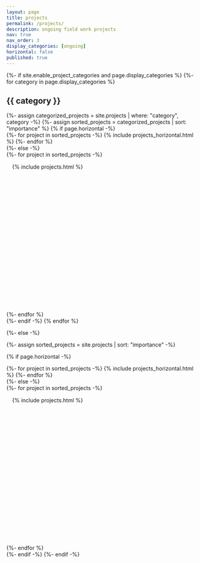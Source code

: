 ```yaml
---
layout: page
title: projects
permalink: /projects/
description: ongoing field work projects
nav: true
nav_order: 3
display_categories: [ongoing]
horizontal: false
published: true
---
```


<style>
  /* Define styles for uniform box sizing */
  .grid .project-card {
    width: 330px;  /* Set a fixed width for all project boxes */
    height: 400px; /* Set a fixed height for all project boxes */
    overflow: hidden;
    padding: 15px;
    border: none;
    box-sizing: border-box;
    display: flex;
    flex-direction: column;
    justify-content: space-between;
  }

  .project-card img {
    width: 100%;
    height: 150px;
    object-fit: cover; /* Ensure images are cropped to fit the box */
  }

  .project-title {
    font-size: 18px;
    font-weight: bold;
    white-space: nowrap;
    overflow: hidden;
    max-height: 3em; /* Limit title to two lines */
    text-overflow: ellipsis; /* Truncate long titles with ellipsis */
    display: -webkit-box;
    -webkit-box-orient: vertical;
    -webkit-line-clamp: 3; /* Limit title to 3 lines */
  }

  .project-description {
    flex-shrink: 0; /* Prevents shrinking */
    max-height: 6em; /* Limit description height to fit */
    flex-grow: 1;
    overflow: hidden;
    text-overflow: ellipsis;
    display: -webkit-box;
    -webkit-box-orient: vertical;
    -webkit-line-clamp: 2; /* Limit description to 2 lines */
    line-height: 1.4em;
  }
</style>

<!-- pages/projects.md -->
<div class="projects">
{%- if site.enable_project_categories and page.display_categories %}
  <!-- Display categorized projects -->
  {%- for category in page.display_categories %}
  <h2 class="category">{{ category }}</h2>
  {%- assign categorized_projects = site.projects | where: "category", category -%}
  {%- assign sorted_projects = categorized_projects | sort: "importance" %}
  <!-- Generate cards for each project -->
  {% if page.horizontal -%}
  <div class="container">
    <div class="row row-cols-2">
    {%- for project in sorted_projects -%}
      {% include projects_horizontal.html %}
    {%- endfor %}
    </div>
  </div>
  {%- else -%}
  <div class="grid">
    {%- for project in sorted_projects -%}
      <div class="project-card">
        {% include projects.html %}
      </div>
    {%- endfor %}
  </div>
  {%- endif -%}
  {% endfor %}

{%- else -%}
<!-- Display projects without categories -->
  {%- assign sorted_projects = site.projects | sort: "importance" -%}
  <!-- Generate cards for each project -->
  {% if page.horizontal -%}
  <div class="container">
    <div class="row row-cols-2">
    {%- for project in sorted_projects -%}
      {% include projects_horizontal.html %}
    {%- endfor %}
    </div>
  </div>
  {%- else -%}
  <div class="grid">
    {%- for project in sorted_projects -%}
      <div class="project-card">
        {% include projects.html %}
      </div>
    {%- endfor %}
  </div>
  {%- endif -%}
{%- endif -%}
</div>